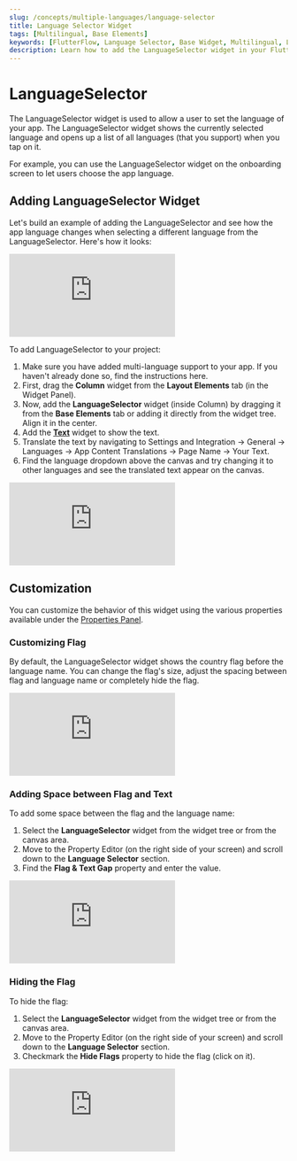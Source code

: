 ```yaml
---
slug: /concepts/multiple-languages/language-selector
title: Language Selector Widget
tags: [Multilingual, Base Elements]
keywords: [FlutterFlow, Language Selector, Base Widget, Multilingual, Localization, Internationalization]
description: Learn how to add the LanguageSelector widget in your FlutterFlow app.
---
```


# LanguageSelector
The LanguageSelector widget is used to allow a user to set the language of your app. The LanguageSelector widget shows the currently selected language and opens up a list of all languages (that you support) when you tap on it.

For example, you can use the LanguageSelector widget on the onboarding screen to let users choose the app language.

## Adding LanguageSelector Widget

Let's build an example of adding the LanguageSelector and see how the app language changes when selecting a different language from the LanguageSelector. Here's how it looks:

<div style={{
    position: 'relative',
    paddingBottom: 'calc(56.67989417989418% + 41px)', // Keeps the aspect ratio and additional padding
    height: 0,
    width: '100%'}}>
    <iframe 
        src="https://demo.arcade.software/yHRU7CbH70L4brfnIAFQ?embed&show_copy_link=true"
        title=""
        style={{
            position: 'absolute',
            top: 0,
            left: 0,
            width: '100%',
            height: '100%',
            colorScheme: 'light'
        }}
        frameborder="0"
        loading="lazy"
        webkitAllowFullScreen
        mozAllowFullScreen
        allowFullScreen
        allow="clipboard-write">
    </iframe>
</div>
<p></p>

To add LanguageSelector to your project:

1. Make sure you have added multi-language support to your app. If you haven't already done so, find the instructions here.
2. First, drag the **Column** widget from the **Layout Elements** tab (in the Widget Panel).
3. Now, add the **LanguageSelector** widget (inside Column) by dragging it from the **Base Elements** tab or adding it directly from the widget tree. Align it in the center.
4. Add the [**Text**](../../resources/ui/widgets/basic-widgets/text.md) widget to show the text.
5. Translate the text by navigating to Settings and Integration -> General -> Languages -> App Content Translations -> Page Name -> Your Text.
6. Find the language dropdown above the canvas and try changing it to other languages and see the translated text appear on the canvas.

<div style={{
    position: 'relative',
    paddingBottom: 'calc(56.67989417989418% + 41px)', // Keeps the aspect ratio and additional padding
    height: 0,
    width: '100%'}}>
    <iframe 
        src="https://demo.arcade.software/fhDyEymKhaq0amxgvQkv?embed&show_copy_link=true"
        title=""
        style={{
            position: 'absolute',
            top: 0,
            left: 0,
            width: '100%',
            height: '100%',
            colorScheme: 'light'
        }}
        frameborder="0"
        loading="lazy"
        webkitAllowFullScreen
        mozAllowFullScreen
        allowFullScreen
        allow="clipboard-write">
    </iframe>
</div>
<p></p>


## Customization

You can customize the behavior of this widget using the various properties available under the [Properties Panel](../../resources/ui/widgets/widget-properties.md).

### Customizing Flag

By default, the LanguageSelector widget shows the country flag before the language name. You can change the flag's size, adjust the spacing between flag and language name or completely hide the flag.

<div style={{
    position: 'relative',
    paddingBottom: 'calc(56.67989417989418% + 41px)', // Keeps the aspect ratio and additional padding
    height: 0,
    width: '100%'}}>
    <iframe 
        src="https://demo.arcade.software/42ca2WpXy8Vi3sFOZHAW?embed&show_copy_link=true"
        title=""
        style={{
            position: 'absolute',
            top: 0,
            left: 0,
            width: '100%',
            height: '100%',
            colorScheme: 'light'
        }}
        frameborder="0"
        loading="lazy"
        webkitAllowFullScreen
        mozAllowFullScreen
        allowFullScreen
        allow="clipboard-write">
    </iframe>
</div>
<p></p>

### Adding Space between Flag and Text

To add some space between the flag and the language name:

1. Select the **LanguageSelector** widget from the widget tree or from the canvas area.
2. Move to the Property Editor (on the right side of your screen) and scroll down to the **Language Selector** section.
3. Find the **Flag & Text Gap** property and enter the value.

<div style={{
    position: 'relative',
    paddingBottom: 'calc(56.67989417989418% + 41px)', // Keeps the aspect ratio and additional padding
    height: 0,
    width: '100%'}}>
    <iframe 
        src="https://demo.arcade.software/S9jTRxew8s3mACc4Bu6t?embed&show_copy_link=true"
        title=""
        style={{
            position: 'absolute',
            top: 0,
            left: 0,
            width: '100%',
            height: '100%',
            colorScheme: 'light'
        }}
        frameborder="0"
        loading="lazy"
        webkitAllowFullScreen
        mozAllowFullScreen
        allowFullScreen
        allow="clipboard-write">
    </iframe>
</div>
<p></p>

### Hiding the Flag

To hide the flag:

1. Select the **LanguageSelector** widget from the widget tree or from the canvas area.
2. Move to the Property Editor (on the right side of your screen) and scroll down to the **Language Selector** section.
3. Checkmark the **Hide Flags** property to hide the flag (click on it).

<div style={{
    position: 'relative',
    paddingBottom: 'calc(56.67989417989418% + 41px)', // Keeps the aspect ratio and additional padding
    height: 0,
    width: '100%'}}>
    <iframe 
        src="https://demo.arcade.software/mBDmeXu7zZEJiye8HlNJ?embed&show_copy_link=true"
        title=""
        style={{
            position: 'absolute',
            top: 0,
            left: 0,
            width: '100%',
            height: '100%',
            colorScheme: 'light'
        }}
        frameborder="0"
        loading="lazy"
        webkitAllowFullScreen
        mozAllowFullScreen
        allowFullScreen
        allow="clipboard-write">
    </iframe>
</div>
<p></p>